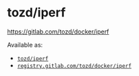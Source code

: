 # tozd/iperf

<https://gitlab.com/tozd/docker/iperf>

Available as:

* [`tozd/iperf`](https://hub.docker.com/r/tozd/iperf)
* [`registry.gitlab.com/tozd/docker/iperf`](https://gitlab.com/tozd/docker/iperf/container_registry)
